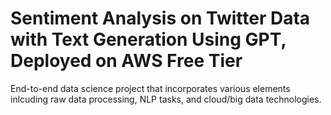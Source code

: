 # Sentiment Analysis on Twitter Data with Text Generation Using GPT, Deployed on AWS Free Tier

End-to-end data science project that incorporates various elements inlcuding raw data processing, NLP tasks, and cloud/big data technologies.
